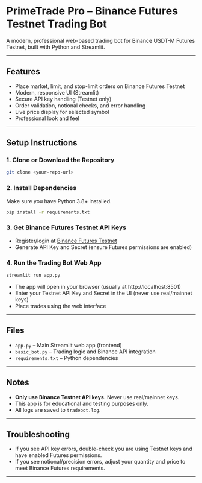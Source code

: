 # PrimeTrade Pro – Binance Futures Testnet Trading Bot

A modern, professional web-based trading bot for Binance USDT-M Futures Testnet, built with Python and Streamlit.

---

## Features

- Place market, limit, and stop-limit orders on Binance Futures Testnet
- Modern, responsive UI (Streamlit)
- Secure API key handling (Testnet only)
- Order validation, notional checks, and error handling
- Live price display for selected symbol
- Professional look and feel

---

## Setup Instructions

### 1. Clone or Download the Repository

```sh
git clone <your-repo-url>
```

### 2. Install Dependencies

Make sure you have Python 3.8+ installed.

```sh
pip install -r requirements.txt
```

### 3. Get Binance Futures Testnet API Keys

- Register/login at [Binance Futures Testnet](https://testnet.binancefuture.com)
- Generate API Key and Secret (ensure Futures permissions are enabled)

### 4. Run the Trading Bot Web App

```sh
streamlit run app.py
```

- The app will open in your browser (usually at http://localhost:8501)
- Enter your Testnet API Key and Secret in the UI (never use real/mainnet keys)
- Place trades using the web interface

---

## Files

- `app.py` – Main Streamlit web app (frontend)
- `basic_bot.py` – Trading logic and Binance API integration
- `requirements.txt` – Python dependencies

---

## Notes

- **Only use Binance Testnet API keys.** Never use real/mainnet keys.
- This app is for educational and testing purposes only.
- All logs are saved to `tradebot.log`.

---

## Troubleshooting

- If you see API key errors, double-check you are using Testnet keys and have enabled Futures permissions.
- If you see notional/precision errors, adjust your quantity and price to meet Binance Futures requirements.

---
